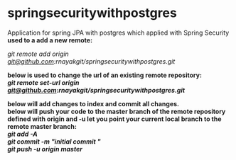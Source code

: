 # springsecuritywithpostgres

<emp>
Application for spring JPA with postgres which applied with Spring Security

</emp>
<br/>
<strong> used to a add a new remote: </strong><br/>

<i>git remote add  origin  git@github.com:rnayakgit/springsecuritywithpostgres.git</i><br/>

<strong>below is used to change the url of an existing remote repository: <strong><br/>
<i>git remote set-url origin  git@github.com:rnayakgit/springsecuritywithpostgres.git</i><br/>
  
  <strong>
below will add changes to index and commit all changes.</br>
below will push your code to the master branch of the remote repository defined with origin and -u let you point your current local branch to the remote master branch:</strong></br>
<i>
git add -A </br>
git commit -m "initial commit " </br>
git push -u origin master </br>
</i>
